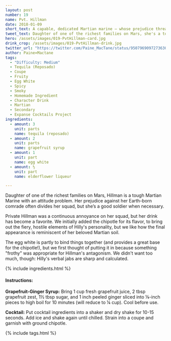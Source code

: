 ```yaml
---
layout: post
number: 19
name: Pvt. Hillman
date: 2018-01-09
short_text: A capable, dedicated Martian marine — whose prejudice threatens to tear her squad apart.
tweet_text: Daughter of one of the richest families on Mars, she's a tough, capable marine whose prejudice against Earthers threatens the cohesion of her own squad. 
hero: /assets/images/019-PvtHillman-card.jpg
drink_crop: /assets/images/019-PvtHillman-drink.jpg
twitter_url: "https://twitter.com/Paine_MacTane/status/950796909727363072"
author: Paine×Mactane
tags: 
  - "Difficulty: Medium"
  - Tequila (Reposado)
  - Coupe
  - Fruity
  - Egg White
  - Spicy
  - Smoky
  - Homemade Ingredient
  - Character Drink
  - Martian
  - Secondary
  - Expanse Cocktails Project
ingredients:
  - amount: 3
    unit: parts
    name: tequila (reposado)
  - amount: 2
    unit: parts
    name: grapefruit syrup
  - amount: 1
    unit: part
    name: egg white
  - amount: ½
    unit: part
    name: elderflower liqueur

---
```


Daughter of one of the richest families on Mars, Hillman is a tough Martian Marine with an attitude problem. Her prejudice against her Earth-born comrade often divides her squad, but she’s a good soldier when necessary.

Private Hillman was a continuous annoyance on her squad, but her drink has become a favorite. We initially added the chipotle for its flavor, to bring out the fiery, hostile elements of Hilly's personality, but we like how the final appearance is reminiscent of her beloved Martian soil. 

The egg white is partly to bind things together (and provides a great base for the chipotle!), but we first thought of putting it in because something "frothy" was appropriate for Hillman's antagonism. We didn't want too much, though: Hilly's verbal jabs are sharp and calculated.

{% include ingredients.html %}

#### Instructions:

<strong>Grapefruit-Ginger Syrup:</strong> Bring 1 cup fresh grapefruit juice, 2 tbsp grapefruit zest, 1½ tbsp sugar, and 1 inch peeled ginger sliced into ⅛-inch pieces to high boil for 10 minutes (will reduce to ¼ cup). Cool before use.

<strong>Cocktail:</strong> Put cocktail ingredients into a shaker and dry shake for 10-15 seconds. Add ice and shake again until chilled. Strain into a coupe and garnish with ground chipotle.

{% include tags.html %}
